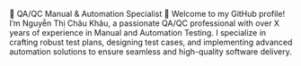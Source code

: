 🌟 QA/QC Manual & Automation Specialist 🌟
Welcome to my GitHub profile!
I’m Nguyễn Thị Châu Khâu, a passionate QA/QC professional with over X years of experience in Manual and Automation Testing. I specialize in crafting robust test plans, designing test cases, and implementing advanced automation solutions to ensure seamless and high-quality software delivery.
